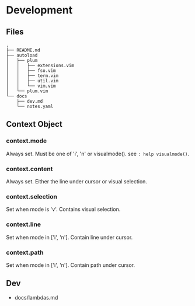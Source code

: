 # Development

## Files
    .
    ├── README.md
    ├── autoload
    │   ├── plum
    │   │   ├── extensions.vim
    │   │   ├── fso.vim
    │   │   ├── term.vim
    │   │   ├── util.vim
    │   │   └── vim.vim
    │   └── plum.vim
    └── docs
        ├── dev.md
        └── notes.yaml

## Context Object
### context.mode
Always set. Must be one of 'i', 'n' or visualmode(). see `: help visualmode()`.

### context.content
Always set. Either the line under cursor or visual selection.

### context.selection
Set when mode is 'v'. Contains visual selection.

### context.line
Set when mode in ['i', 'n']. Contain line under cursor.

### context.path
Set when mode in ['i', 'n']. Contain path under cursor.

## Dev
* docs/lambdas.md
